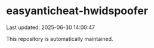 # easyanticheat-hwidspoofer

Last updated: 2025-06-30 14:00:47

This repository is automatically maintained.
